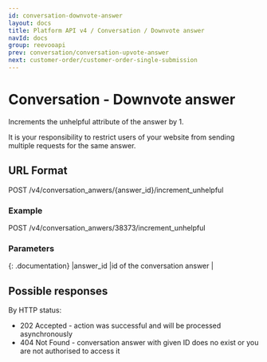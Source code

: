 ```yaml
---
id: conversation-downvote-answer
layout: docs
title: Platform API v4 / Conversation / Downvote answer
navId: docs
group: reevooapi
prev: conversation/conversation-upvote-answer
next: customer-order/customer-order-single-submission
---
```


# Conversation - Downvote answer

Increments the unhelpful attribute of the answer by 1.

<div class="warning">
  It is your responsibility to restrict users of your website from sending multiple requests for the same answer.
</div>

## URL Format
POST /v4/conversation_anwers/{answer_id}/increment_unhelpful

### Example
POST /v4/conversation_anwers/38373/increment_unhelpful

### Parameters

{: .documentation}
|answer_id     |id of the conversation answer        |

## Possible responses

By HTTP status:

 * 202 Accepted - action was successful and will be processed asynchronously
 * 404 Not Found - conversation answer with given ID does no exist or you are not authorised to access it
